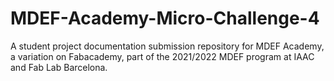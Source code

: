 # MDEF-Academy-Micro-Challenge-4
A student project documentation submission repository for MDEF Academy, a variation on Fabacademy, part of the 2021/2022 MDEF program at IAAC and Fab Lab Barcelona.
